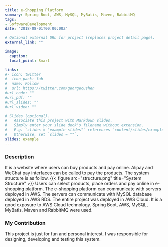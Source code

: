 ```yaml
---
title: e-Shopping Platform
summary: Spring Boot, AWS, MySQL, MyBatis, Maven, RabbitMQ
tags:
- SoftwareDevelopment
date: "2018-08-01T00:00:00Z"

# Optional external URL for project (replaces project detail page).
external_link: ""

image:
  caption: 
  focal_point: Smart

links:
#- icon: twitter
#  icon_pack: fab
#  name: Follow
#  url: https://twitter.com/georgecushen
#url_code: ""
#url_pdf: ""
#url_slides: ""
#url_video: ""

# Slides (optional).
#   Associate this project with Markdown slides.
#   Simply enter your slide deck's filename without extension.
#   E.g. `slides = "example-slides"` references `content/slides/example-slides.md`.
#   Otherwise, set `slides = ""`.
slides: example
---
```

### Description
It is a website where users can buy products and pay online. Alipay and WeChat pay interfaces can be called to pay the products. The system structure is as follow.
{{< figure src="structure.png" title="System Structure" >}}
Users can select products, place orders and pay online in e-shopping platform. The e-shopping platform can communicate with servers deployed in AWS. The servers can communicate with MySQL database deployed in AWS RDS. The entire project was deployed in AWS Cloud. It is a good exposure to AWS Cloud technology. Spring Boot, AWS, MySQL, MyBatis, Maven and RabbitMQ were used. 
### My Contribution
This project is just for fun and personal interest. I was responsible for designing, developing and testing this system.
